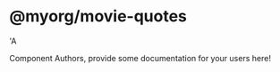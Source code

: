 @myorg/movie-quotes
===============================================
&#39;A

Component Authors, provide some documentation for your users here!